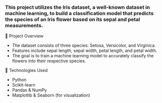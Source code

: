 ### This project utilizes the Iris dataset, a well-known dataset in machine learning, to build a classification model that predicts the species of an Iris flower based on its sepal and petal measurements.

📌 Project Overview
* The dataset consists of three species: Setosa, Versicolor, and Virginica.
* Features include sepal length, sepal width, petal length, and petal width.
* The goal is to train a machine learning model to accurately classify the flowers into their respective species.

🔧 Technologies Used
* Python
* Scikit-learn
* Pandas & NumPy
* Matplotlib & Seaborn (for visualization)
